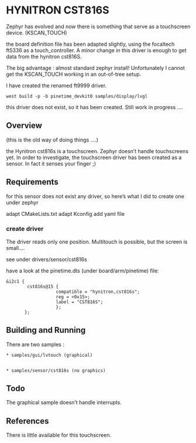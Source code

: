 # HYNITRON CST816S

Zephyr has evolved and now there is something that serve as a touchscreen device.
(KSCAN_TOUCH)

the board definition file has been adapted slightly, using the focaltech ft5336 as a touch_controller. A minor change in this driver is enough to get data from the hynitron cst816S.

The big advantage : almost standard zephyr install!
Unfortunately I cannot get the KSCAN_TOUCH working in an out-of-tree setup.

I have created the renamed ft9999 driver.

```
west build -p -b pinetime_devkit0 samples/display/lvgl
```

this driver does not exist, so it has been created.
Still work in progress ….

## Overview

(this is the old way of doing things ….)

the Hynitron cst816s is a touchscreen.
Zephyr doesn’t handle touchscreens yet.
In order to investigate, the touchscreen driver has been created as a sensor.
In fact it senses your finger ;)

## Requirements

for this sensor does not exist any driver, so here’s what I did to create one under zephyr

adapt CMakeLists.txt
adapt Kconfig
add yaml file

### create driver

The driver reads only one position.
Multitouch is possible, but the screen is small….

see under drivers/sensor/cst816s

have a look at the pinetime.dts (under board/arm/pinetime) file:

```
&i2c1 {
        cst816s@15 {
                   compatible = "hynitron,cst816s";
                   reg = <0x15>;
                   label = "CST816S";
                   };
       };
```

## Building and Running

There are two samples :

    
    * samples/gui/lvtouch (graphical)


    * samples/sensor/cst816s (no graphics)

## Todo

The graphical sample doesn’t handle interrupts.

## References

There is little available for this touchscreen.
